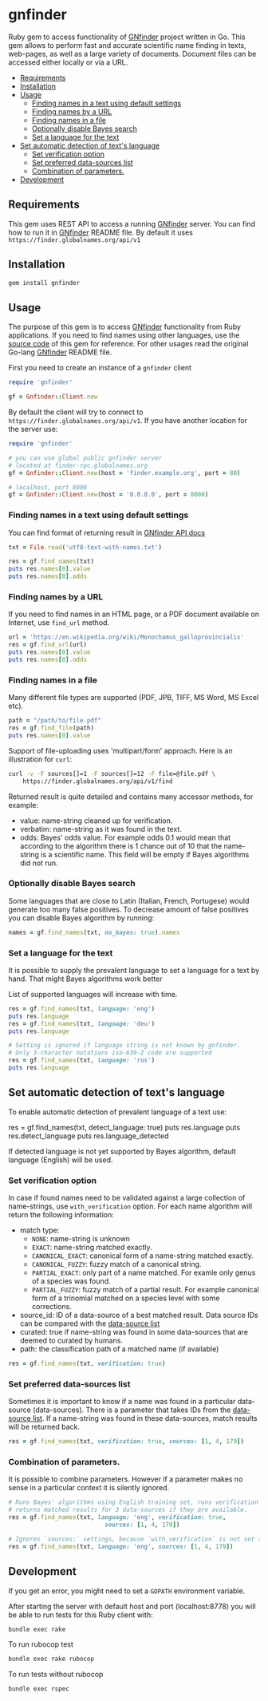 # gnfinder

Ruby gem to access functionality of [GNfinder] project written in Go. This gem
allows to perform fast and accurate scientific name finding in texts,
web-pages, as well as a large variety of documents. Document files can be
accessed either locally or via a URL.


<!-- vim-markdown-toc GFM -->

* [Requirements](#requirements)
* [Installation](#installation)
* [Usage](#usage)
  * [Finding names in a text using default settings](#finding-names-in-a-text-using-default-settings)
  * [Finding names by a URL](#finding-names-by-a-url)
  * [Finding names in a file](#finding-names-in-a-file)
  * [Optionally disable Bayes search](#optionally-disable-bayes-search)
  * [Set a language for the text](#set-a-language-for-the-text)
* [Set automatic detection of text's language](#set-automatic-detection-of-texts-language)
  * [Set verification option](#set-verification-option)
  * [Set preferred data-sources list](#set-preferred-data-sources-list)
  * [Combination of parameters.](#combination-of-parameters)
* [Development](#development)

<!-- vim-markdown-toc -->

## Requirements

This gem uses REST API to access a running [GNfinder] server. You can find how
to run it in [GNfinder] README file. By default it uses
`https://finder.globalnames.org/api/v1`

## Installation

```bash
gem install gnfinder
```

## Usage

The purpose of this gem is to access [GNfinder] functionality from Ruby
applications. If you need to find names using other languages, use the
[source code][client] of this gem for reference. For other usages read
the original Go-lang [GNfinder] README file.

First you need to create an instance of a `gnfinder` client

```ruby
require 'gnfinder'

gf = Gnfinder::Client.new
```

By default the client will try to connect to
`https://finder.globalnames.org/api/v1`. If you have another location for the
server use:

```ruby
require 'gnfinder'

# you can use global public gnfinder server
# located at finder-rpc.globalnames.org
gf = Gnfinder::Client.new(host = 'finder.example.org', port = 80)

# localhost, port 8000
gf = Gnfinder::Client.new(host = '0.0.0.0', port = 8000)
```

### Finding names in a text using default settings

You can find format of returning result in [GNfinder API docs]

```ruby
txt = File.read('utf8-text-with-names.txt')

res = gf.find_names(txt)
puts res.names[0].value
puts res.names[0].odds
```

### Finding names by a URL

If you need to find names in an HTML page, or a PDF document available on
Internet, use `find_url` method.

```ruby
url = 'https://en.wikipedia.org/wiki/Monochamus_galloprovincialis'
res = gf.find_url(url)
puts res.names[0].value
puts res.names[0].odds
```

### Finding names in a file

Many different file types are supported (PDF, JPB, TIFF, MS Word, MS Excel
etc).

```ruby
path = "/path/to/file.pdf"
res = gf.find_file(path)
puts res.names[0].value
```

Support of file-uploading uses 'multipart/form' approach. Here is an
illustration for `curl`:

```bash
curl -v -F sources[]=1 -F sources[]=12 -F file=@file.pdf \
    https://finder.globalnames.org/api/v1/find
```

Returned result is quite detailed and contains many accessor methods, for
example:

  * value: name-string cleaned up for verification.
  * verbatim: name-string as it was found in the text.
  * odds: Bayes' odds value. For example odds 0.1 would mean that according to
    the algorithm there is 1 chance out of 10 that the name-string is
    a scientific name. This field will be empty if Bayes algorithms did not run.

### Optionally disable Bayes search

Some languages that are close to Latin (Italian, French, Portugese) would
generate too many false positives. To decrease amount of false positives you
can disable Bayes algorithm by running:

```ruby
names = gf.find_names(txt, no_bayes: true).names
```

### Set a language for the text

It is possible to supply the prevalent language to set a language for a text
by hand. That might Bayes algorithms work better

List of supported languages will increase with time.

```ruby
res = gf.find_names(txt, language: 'eng')
puts res.language
res = gf.find_names(txt, language: 'deu')
puts res.language

# Setting is ignored if language string is not known by gnfinder.
# Only 3-character notations iso-639-2 code are supported
res = gf.find_names(txt, language: 'rus')
puts res.language
```
## Set automatic detection of text's language

To enable automatic detection of prevalent language of a text use:

res = gf.find_names(txt, detect_language: true)
puts res.language
puts res.detect_language
puts res.language_detected

If detected language is not yet supported by Bayes algorithm, default
language (English) will be used.

### Set verification option

In case if found names need to be validated against a large collection of
name-strings, use `with_verification` option. For each name algorithm will
return the following information:

  * match type:
    -	``NONE``: name-string is unknown
    - ``EXACT``: name-string matched exactly.
    - ``CANONICAL_EXACT``: canonical form of a name-string matched exactly.
    - ``CANONICAL_FUZZY``: fuzzy match of a canonical string.
    - ``PARTIAL_EXACT``: only part of a name matched. For examle only genus of a
      species was found.
    - ``PARTIAL_FUZZY``: fuzzy match of a partial result. For example canonical
      form of a trinomial matched on a species level with some corrections.
  * source_id: ID of a data-source of a best matched result. Data source IDs
    can be compared with the [data-source list]
  * curated: true if name-string was found in some data-sources that are
    deemed to curated by humans.
  * path: the classification path of a matched name (if available)

```ruby
res = gf.find_names(txt, verification: true)
```

### Set preferred data-sources list

Sometimes it is important to know if a name was found in a particular
data-source (data-sources). There is a parameter that takes IDs from the
[data-source list]. If a name-string was found in these data-sources, match
results will be returned back.

```ruby
res = gf.find_names(txt, verification: true, sources: [1, 4, 179])
```
### Combination of parameters.

It is possible to combine parameters. However if a parameter makes no sense in
a particular context it is silently ignored.

```ruby
# Runs Bayes' algorithms using English training set, runs verification and
# returns matched results for 3 data-sources if they are available.
res = gf.find_names(txt, language: 'eng', verification: true,
                           sources: [1, 4, 179])

# Ignores `sources:` settings, because `with_verification` is not set to `true`
res = gf.find_names(txt, language: 'eng', sources: [1, 4, 179])
```

## Development

If you get an error, you might need to set a ``GOPATH`` environment variable.

After starting the server with default host and port (localhost:8778) you will
be able to run tests for this Ruby client with:

```bash
bundle exec rake
```

To run rubocop test

```bash
bundle exec rake rubocop
```

To run tests without rubocop
```bash
bundle exec rspec
```

[GNfinder]: https://github.com/gnames/gnfinder
[gnfinder recent release]: https://github.com/gnames/gnfinder/releases
[Go]: https://golang.org/doc/install
[client]: https://github.com/GlobalNamesArchitecture/gnfinder/blob/master/lib/gnfinder/client.rb
[data-source list]: http://index.globalnames.org/datasource
[tests]: https://github.com/GlobalNamesArchitecture/gnfinder/blob/master/spec/lib/client_spec.rb
[GNfinder API docs]: https://apidoc.globalnames.org/gnfinder

